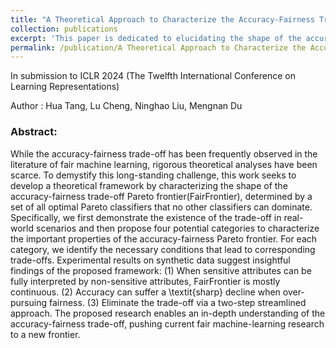 ```yaml
---
title: "A Theoretical Approach to Characterize the Accuracy-Fairness Trade-off Pareto Frontier"
collection: publications
excerpt: 'This paper is dedicated to elucidating the shape of the accuracy-fairness trade-off curve. It has been submitted to The Twelfth International Conference on Learning Representations (ICLR-2024) with me as the first author.'
permalink: /publication/A Theoretical Approach to Characterize the Accuracy-Fairness Trade-off Pareto Frontier
---
```


In submission to ICLR 2024 (The Twelfth International Conference on Learning Representations)

Author : Hua Tang, Lu Cheng, Ninghao Liu, Mengnan Du

### Abstract: 

While the accuracy-fairness trade-off has been frequently observed in the literature of fair machine learning, rigorous theoretical analyses have been scarce. To demystify this long-standing challenge, this work seeks to develop a theoretical framework by characterizing the shape of the accuracy-fairness trade-off Pareto frontier(FairFrontier), determined by a set of all optimal Pareto classifiers that no other classifiers can dominate. Specifically, we first demonstrate the existence of the trade-off in real-world scenarios and then propose four potential categories to characterize the important properties of the accuracy-fairness Pareto frontier. For each category, we identify the necessary conditions that lead to corresponding trade-offs. Experimental results on synthetic data suggest insightful findings of the proposed framework: (1) When sensitive attributes can be fully interpreted by non-sensitive attributes, FairFrontier is mostly continuous. (2) Accuracy can suffer a \textit{sharp} decline when over-pursuing fairness. (3) Eliminate the trade-off via a two-step streamlined approach. The proposed research enables an in-depth understanding of the accuracy-fairness trade-off, pushing current fair machine-learning research to a new frontier.

